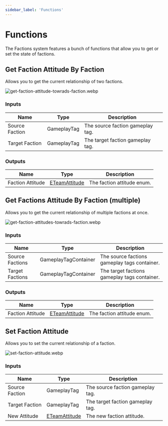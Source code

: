 ```yaml
---
sidebar_label: 'Functions'
---
```


# Functions

The Factions system features a bunch of functions that allow you to get or set the state of factions.

## Get Faction Attitude By Faction

Allows you to get the current relationship of two factions.

![get-faction-attitude-towrads-faction.webp](//img/pro/factions/get-faction-attitude-towrads-faction.webp)

### Inputs

| Name           | Type        | Description                      |
|----------------|-------------|----------------------------------|
| Source Faction | GameplayTag | The source faction gameplay tag. |
| Target Faction | GameplayTag | The target faction gameplay tag. |

### Outputs

| Name             | Type                                                 | Description                |
|------------------|------------------------------------------------------|----------------------------|
| Faction Attitude | [ETeamAttitude](./index.md#eteamattitude-properties) | The faction attitude enum. |

## Get Factions Attitude By Faction (multiple)

Allows you to get the current relationship of multiple factions at once.

![get-faction-attitudes-towrads-faction.webp](//img/pro/factions/get-faction-attitudes-towrads-faction.webp)

### Inputs

| Name            | Type                 | Description                                  |
|-----------------|----------------------|----------------------------------------------|
| Source Factions | GameplayTagContainer | The source factions gameplay tags container. |
| Target Factions | GameplayTagContainer | The target factions gameplay tags container. |

### Outputs

| Name             | Type                                                 | Description                |
|------------------|------------------------------------------------------|----------------------------|
| Faction Attitude | [ETeamAttitude](./index.md#eteamattitude-properties) | The faction attitude enum. |

## Set Faction Attitude

Allows you to set the current relationship of a faction.

![set-faction-attitude.webp](//img/pro/factions/set-faction-attitude.webp)

### Inputs

| Name           | Type                                                 | Description                      |
|----------------|------------------------------------------------------|----------------------------------|
| Source Faction | GameplayTag                                          | The source faction gameplay tag. |
| Target Faction | GameplayTag                                          | The target faction gameplay tag. |
| New Attitude   | [ETeamAttitude](./index.md#eteamattitude-properties) | The new faction attitude.        |

